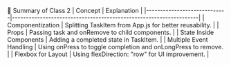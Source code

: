 📝 Summary of Class 2
| Concept                     | Explanation                                                       |
|-----------------------------|-------------------------------------------------------------------|
| Componentization            | Splitting TaskItem from App.js for better reusability.           |
| Props                       | Passing task and onRemove to child components.                    |
| State Inside Components      | Adding a completed state in TaskItem.                             |
| Multiple Event Handling     | Using onPress to toggle completion and onLongPress to remove.     |
| Flexbox for Layout          | Using flexDirection: "row" for UI improvement.                   |
